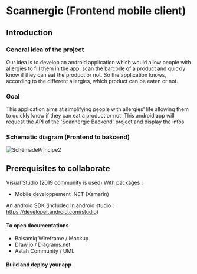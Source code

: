 

# Scannergic (Frontend mobile client)
## Introduction

### General idea of the project

Our idea is to develop an android application which would allow people with allergies to fill them in the app, scan the barcode of a product and quickly know if they can eat the product or not. So the application knows, according to the different allergies, which product can be eaten or not.

### Goal

This application aims at simplifying people with allergies' life allowing them to quickly know if they can eat a product or not.
This android app will request the API of the 'Scannergic Backend' project and display the infos

### Schematic diagram (Frontend to bakcend)

![SchémadePrincipe2](https://user-images.githubusercontent.com/61775725/141955527-72237c5a-a55d-431d-a332-4cf52c142d89.png)

## Prerequisites to collaborate 
Visual Studio (2019 community is used)
With packages :
 - Mobile developpement .NET (Xamarin)

An android SDK (included in android studio : https://developer.android.com/studio)

#### To open documentations
- Balsamiq Wireframe / Mockup
- Draw.io / Diagrams.net
- Astah Community / UML

#### Build and deploy your app
